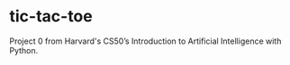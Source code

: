 # tic-tac-toe
 Project 0 from Harvard's CS50’s Introduction to Artificial Intelligence with Python.
